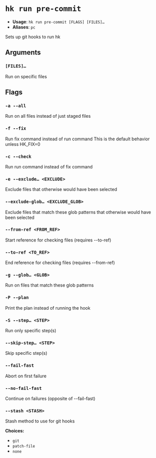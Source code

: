 # `hk run pre-commit`

- **Usage**: `hk run pre-commit [FLAGS] [FILES]…`
- **Aliases**: `pc`

Sets up git hooks to run hk

## Arguments

### `[FILES]…`

Run on specific files

## Flags

### `-a --all`

Run on all files instead of just staged files

### `-f --fix`

Run fix command instead of run command This is the default behavior unless HK_FIX=0

### `-c --check`

Run run command instead of fix command

### `-e --exclude… <EXCLUDE>`

Exclude files that otherwise would have been selected

### `--exclude-glob… <EXCLUDE_GLOB>`

Exclude files that match these glob patterns that otherwise would have been selected

### `--from-ref <FROM_REF>`

Start reference for checking files (requires --to-ref)

### `--to-ref <TO_REF>`

End reference for checking files (requires --from-ref)

### `-g --glob… <GLOB>`

Run on files that match these glob patterns

### `-P --plan`

Print the plan instead of running the hook

### `-S --step… <STEP>`

Run only specific step(s)

### `--skip-step… <STEP>`

Skip specific step(s)

### `--fail-fast`

Abort on first failure

### `--no-fail-fast`

Continue on failures (opposite of --fail-fast)

### `--stash <STASH>`

Stash method to use for git hooks

**Choices:**

- `git`
- `patch-file`
- `none`
